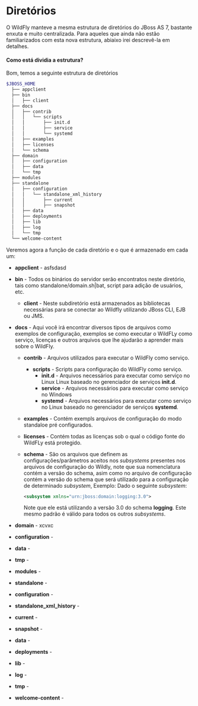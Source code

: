 # Diretórios

O WildFly manteve a mesma estrutura de diretórios do JBoss AS 7, bastante enxuta e muito centralizada. Para aqueles que ainda não estão familiarizados com esta nova estrutura, abiaixo irei descrevê-la em detalhes.

#### Como está dividia a estrutura?

Bom, temos a seguinte estrutura de diretórios

```sh
$JBOSS_HOME
  ├── appclient
  ├── bin
  │   ├── client
  ├── docs
  │   ├── contrib
  │   │   └── scripts
  │   │       ├── init.d
  │   │       ├── service
  │   │       └── systemd
  │   ├── examples
  │   ├── licenses
  │   └── schema
  ├── domain
  │   ├── configuration
  │   ├── data
  │   └── tmp
  ├── modules
  ├── standalone
  │   ├── configuration
  │   │   └── standalone_xml_history
  │   │       ├── current
  │   │       ├── snapshot
  │   ├── data
  │   ├── deployments
  │   ├── lib
  │   ├── log
  │   └── tmp
  └── welcome-content
```

Veremos agora a função de cada diretório e o que é armazenado em cada um:

* **appclient** - asfsdasd

* **bin** - Todos os binários do servidor serão encontratos neste diretório, tais como standalone/domain.sh|bat, script para adição de usuários, etc.
  * **client** - Neste subdiretório está armazenados as bibliotecas necessárias para se conectar ao Wildfly utilizando JBoss CLI, EJB ou JMS.

* **docs** - Aqui você irá encontrar diversos tipos de arquivos como exemplos de configuração, exemplos se como executar o WildFLy como serviço, licenças e outros arquivos que lhe ajudarão a aprender mais sobre o WildFly.
  * **contrib** - Arquivos utilizados para executar o WildFly como serviço.
    * **scripts** - Scripts para configuração do WildFly como serviço.
      * **init.d** - Arquivos necessários para executar como serviço no Linux Linux baseado no gerenciador de serviços **init.d**.
      * **service** - Arquivos necessários para executar como serviço no Windows
      * **systemd** - Arquivos necessários para executar como serviço no Linux baseado no gerenciador de serviços **systemd**.
  * **examples** - Contém exempls arquivos de configuração do modo standaloe pré configurados.
  * **licenses** - Contém todas as licenças sob o qual o código fonte do WildFLy está protegido.
  * **schema** - São os arquivos que definem as configurações/parâmetros aceitos nos *subsystems* presentes nos arquivos de configuração do Wildly, note que sua nomenclatura contém a versão do schema, asim como no arquivo de configuração contém a versão do schema que será utilizado para a configuração de determinado *subsystem*, Exemplo: Dado o seguinte *subsystem*: 
   
    ```xml
    <subsystem xmlns="urn:jboss:domain:logging:3.0">
    ```
    Note que ele está utilizando a versão 3.0 do schema **logging**. Este mesmo padrão é válido para todos os outros *subsystems*.
   
    
* **domain** - xcvxc
* **configuration** - 
* **data** - 
* **tmp** - 
* **modules** - 
* **standalone** - 
* **configuration** - 
* **standalone_xml_history** - 
* **current** - 
* **snapshot** - 
* **data** - 
* **deployments** - 
* **lib** - 
* **log** - 
* **tmp** - 
* **welcome-content** - 


